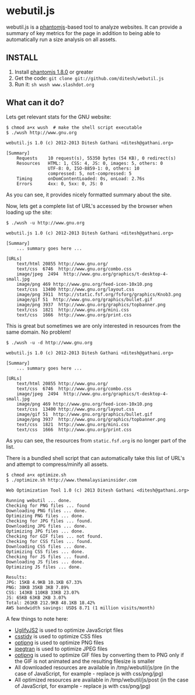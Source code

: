 webutil.js
==========

webutil.js is a [phantomjs](http://phantomjs.org)-based tool to analyze websites. It can provide a summary of key metrics for the page in addition to being able to automatically run a size analysis on all assets.

INSTALL
-------

1. Install [phantomjs 1.8.0](http://phantomjs.org/download.html) or greater
2. Get the code: `git clone git://github.com/ditesh/webutil.js`
3. Run it: `sh wush www.slashdot.org`

What can it do?
---------------

Lets get relevant stats for the GNU website:

    $ chmod a+x wush  # make the shell script executable
    $ ./wush http://www.gnu.org
    
    webutil.js 1.0 (c) 2012-2013 Ditesh Gathani <ditesh@gathani.org>

    [Summary]
        Requests    10 request(s), 55350 bytes (54 KB), 0 redirect(s)
        Resources   HTML: 1, CSS: 4, JS: 0, images: 5, others: 0
                    UTF-8: 0, ISO-8859-1: 0, others: 10
                    compressed: 5, not-compressed: 5
        Timing      onDomContentLoaded: 0s, onLoad: 2.76s
        Errors      4xx: 0, 5xx: 0, JS: 0

As you can see, it provides nicely formatted summary about the site.

Now, lets get a complete list of URL's accessed by the browser when loading up the site:

    $ ./wush -u http://www.gnu.org
    
    webutil.js 1.0 (c) 2012-2013 Ditesh Gathani <ditesh@gathani.org>

    [Summary]
        ... summary goes here ...

    [URLs]
        text/html 20855 http://www.gnu.org/
        text/css  6746  http://www.gnu.org/combo.css
        image/jpeg  2494  http://www.gnu.org/graphics/t-desktop-4-small.jpg
        image/png 469 http://www.gnu.org/feed-icon-10x10.png
        text/css  13400 http://www.gnu.org/layout.css
        image/png 3911  http://static.fsf.org/fsforg/graphics/Knob3.png
        image/gif 51  http://www.gnu.org/graphics/bullet.gif
        image/png 3937  http://www.gnu.org/graphics/topbanner.png
        text/css  1821  http://www.gnu.org/mini.css
        text/css  1666  http://www.gnu.org/print.css

This is great but sometimes we are only interested in resources from the same domain. No problem!

    $ ./wush -u -d http://www.gnu.org
    
    webutil.js 1.0 (c) 2012-2013 Ditesh Gathani <ditesh@gathani.org>

    [Summary]
        ... summary goes here ...

    [URLs]
        text/html 20855 http://www.gnu.org/
        text/css  6746  http://www.gnu.org/combo.css
        image/jpeg  2494  http://www.gnu.org/graphics/t-desktop-4-small.jpg
        image/png 469 http://www.gnu.org/feed-icon-10x10.png
        text/css  13400 http://www.gnu.org/layout.css
        image/gif 51  http://www.gnu.org/graphics/bullet.gif
        image/png 3937  http://www.gnu.org/graphics/topbanner.png
        text/css  1821  http://www.gnu.org/mini.css
        text/css  1666  http://www.gnu.org/print.css

As you can see, the resources from `static.fsf.org` is no longer part of the list.

There is a bundled shell script that can automatically take this list of URL's and attempt to compress/minify all assets.

    $ chmod a+x optimize.sh
    $ ./optimize.sh http://www.themalaysianinsider.com

    Web Optimization Tool 1.0 (c) 2013 Ditesh Gathani <ditesh@gathani.org>

    Running webutil ... done.
    Checking for PNG files ... found
    Downloading PNG files ... done.
    Optimizing PNG files ... done.
    Checking for JPG files ... found.
    Downloading JPG files ... done.
    Optimizing JPG files ... done.
    Checking for GIF files ... not found.
    Checking for CSS files ... found.
    Downloading CSS files ... done.
    Optimizing CSS files ... done.
    Checking for JS files ... found.
    Downloading JS files ... done.
    Optimizing JS files ... done.

    Results:
    JPG: 15KB 4.9KB 10.1KB 67.33%
    PNG: 38KB 35KB 3KB 7.89%
    CSS: 143KB 110KB 33KB 23.07%
    JS: 65KB 63KB 2KB 3.07%
    Total: 261KB 212.9KB 48.1KB 18.42%
    AWS bandwidth savings: USD$ 8.71 (1 million visits/month)

A few things to note here:

* [UglifyJS2](https://github.com/mishoo/UglifyJS2) is used to optimize JavaScript files
* [csstidy](http://csstidy.sourceforge.net/) is used to optimize CSS files
* [optipng](http://optipng.sourceforge.net/) is used to optimize PNG files
* [jpegtran](http://jpegclub.org/jpegtran/) is used to optimize JPEG files
* [optipng](http://optipng.sourceforge.net/) is used to optimize GIF files by converting them to PNG only if the GIF is not animated and the resulting filesize is smaller
* All downloaded resources are available in /tmp/webutil/js/pre (in the case of JavaScript, for example - replace js with css/png/jpg)
* All optimized resources are available in /tmp/webutil/js/post (in the case of JavaScript, for example - replace js with css/png/jpg)

